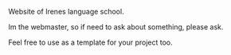 Website of Irenes language school.

Im the webmaster, so if need to ask about something, please ask.

Feel free to use as a template for your project too.
